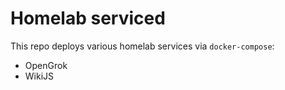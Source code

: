 # Homelab serviced
This repo deploys various homelab services via `docker-compose`:

- OpenGrok
- WikiJS
